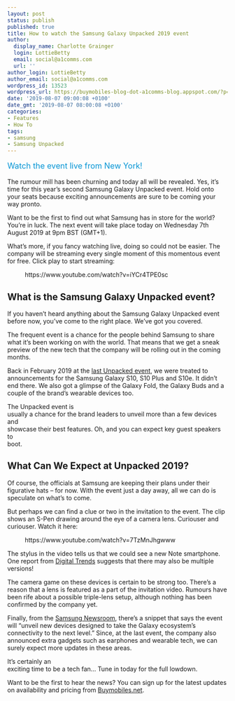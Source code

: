 ```yaml
---
layout: post
status: publish
published: true
title: How to watch the Samsung Galaxy Unpacked 2019 event
author:
  display_name: Charlotte Grainger
  login: LottieBetty
  email: social@a1comms.com
  url: ''
author_login: LottieBetty
author_email: social@a1comms.com
wordpress_id: 13523
wordpress_url: https://buymobiles-blog-dot-a1comms-blog.appspot.com/?p=13523
date: '2019-08-07 09:00:08 +0100'
date_gmt: '2019-08-07 08:00:08 +0100'
categories:
- Features
- How To
tags:
- samsung
- Samsung Unpacked
---
```

<p><!-- wp:paragraph --></p>
<p><span class="postStandFirst" style="color: #0896d5; line-height: 26px; font-size: 18px;">Watch the event live from New York!</span></p>
<p><!-- /wp:paragraph --></p>
<p><!-- wp:paragraph --></p>
<p>The rumour mill has been churning and today all will be revealed. Yes, it&rsquo;s time for this year&rsquo;s second Samsung Galaxy Unpacked event. Hold onto your seats because exciting announcements are sure to be coming your way pronto. </p>
<p><!-- /wp:paragraph --></p>
<p><!-- wp:paragraph --></p>
<p> Want to be the first to find out what Samsung has in store for the world? You&rsquo;re in luck. The next event will take place today on Wednesday 7th August 2019 at 9pm BST (GMT+1).</p>
<p><!-- /wp:paragraph --></p>
<p><!-- wp:paragraph --></p>
<p>What&rsquo;s more, if you fancy watching live, doing so could not be easier. The company will be streaming every single moment of this momentous event for free. Click play to start streaming:</p>
<p><!-- /wp:paragraph --></p>
<p><!-- wp:core-embed/youtube {"url":"https://www.youtube.com/watch?v=iYCr4TPE0sc","type":"video","providerNameSlug":"youtube","className":"wp-embed-aspect-16-9 wp-has-aspect-ratio"} --></p>
<figure class="wp-block-embed-youtube wp-block-embed is-type-video is-provider-youtube wp-embed-aspect-16-9 wp-has-aspect-ratio">
<div class="wp-block-embed__wrapper">
https://www.youtube.com/watch?v=iYCr4TPE0sc
</div>
</figure>
<p><!-- /wp:core-embed/youtube --></p>
<p><!-- wp:heading --></p>
<h2>What is the Samsung Galaxy Unpacked event?</h2>
<p><!-- /wp:heading --></p>
<p><!-- wp:paragraph --></p>
<p>If you haven&rsquo;t heard anything about the Samsung Galaxy Unpacked event before now, you&rsquo;ve come to the right place. We&rsquo;ve got you covered.</p>
<p><!-- /wp:paragraph --></p>
<p><!-- wp:paragraph --></p>
<p>The frequent event is a chance for the people behind Samsung to share what it&rsquo;s been working on with the world. That means that we get a sneak preview of the new tech that the company will be rolling out in the coming months.</p>
<p><!-- /wp:paragraph --></p>
<p><!-- wp:paragraph --></p>
<p>Back in February 2019 at the <a rel="noreferrer noopener" aria-label=" (opens in a new tab)" href="https://blog.buymobiles.net/news/all-the-incredible-highlights-from-samsung-galaxy-unpacked-2019" target="_blank">last Unpacked event</a>, we were treated to announcements for the Samsung Galaxy S10, S10 Plus and S10e. It didn&rsquo;t end there. We also got a glimpse of the Galaxy Fold, the Galaxy Buds and a couple of the brand&rsquo;s wearable devices too.</p>
<p><!-- /wp:paragraph --></p>
<p><!-- wp:paragraph --></p>
<p>The Unpacked event is<br />
usually a chance for the brand leaders to unveil more than a few devices and<br />
showcase their best features. Oh, and you can expect key guest speakers to<br />
boot.&nbsp;</p>
<p><!-- /wp:paragraph --></p>
<p><!-- wp:heading --></p>
<h2>What Can We Expect at Unpacked 2019?</h2>
<p><!-- /wp:heading --></p>
<p><!-- wp:paragraph --></p>
<p> Of course, the officials at Samsung are keeping their plans under their figurative hats &ndash; for now. With the event just a day away, all we can do is speculate on what&rsquo;s to come. </p>
<p><!-- /wp:paragraph --></p>
<p><!-- wp:paragraph --></p>
<p>But perhaps we can find a clue or two in the invitation to the event. The clip shows an S-Pen drawing around the eye of a camera lens. Curiouser and curiouser. Watch it here:</p>
<p><!-- /wp:paragraph --></p>
<p><!-- wp:core-embed/youtube {"url":"https://www.youtube.com/watch?v=7TzMnJhgwww","type":"video","providerNameSlug":"youtube","className":"wp-embed-aspect-16-9 wp-has-aspect-ratio"} --></p>
<figure class="wp-block-embed-youtube wp-block-embed is-type-video is-provider-youtube wp-embed-aspect-16-9 wp-has-aspect-ratio">
<div class="wp-block-embed__wrapper">
https://www.youtube.com/watch?v=7TzMnJhgwww
</div>
</figure>
<p><!-- /wp:core-embed/youtube --></p>
<p><!-- wp:paragraph --></p>
<p>The stylus in the video tells us that we could see a new Note smartphone. One report from <a href="https://www.digitaltrends.com/mobile/what-to-expect-samsung-galaxy-unpacked-august-2019/" target="_blank" rel="noreferrer noopener" aria-label=" (opens in a new tab)">Digital Trends</a> suggests that there may also be multiple versions!</p>
<p><!-- /wp:paragraph --></p>
<p><!-- wp:paragraph --></p>
<p>The camera game on these devices is certain to be strong too. There&rsquo;s a reason that a lens is featured as a part of the invitation video. Rumours have been rife about a possible triple-lens setup, although nothing has been confirmed by the company yet.</p>
<p><!-- /wp:paragraph --></p>
<p><!-- wp:paragraph --></p>
<p>Finally, from the <a rel="noreferrer noopener" aria-label=" (opens in a new tab)" href="https://news.samsung.com/us/samsung-unpacked-2019-08-live-streaming/" target="_blank">Samsung Newsroom</a>, there&rsquo;s a snippet that says the event will &ldquo;unveil new devices designed to take the Galaxy ecosystem&rsquo;s connectivity to the next level.&rdquo; Since, at the last event, the company also announced extra gadgets such as earphones and wearable tech, we can surely expect more updates in these areas.</p>
<p><!-- /wp:paragraph --></p>
<p><!-- wp:paragraph --></p>
<p>It&rsquo;s certainly an<br />
exciting time to be a tech fan&hellip; Tune in today for the full lowdown.</p>
<p><!-- /wp:paragraph --></p>
<p><!-- wp:paragraph --></p>
<p>Want to be the first to hear the news? You can sign up for the latest updates on availability and pricing from <a href="https://www.buymobiles.net/coming-soon/exciting-new-releases">Buymobiles.net</a>.</p>
<p><!-- /wp:paragraph --></p>
<p><!-- wp:image {"id":21112,"align":"center","linkDestination":"custom"} --></p>
<div class="wp-block-image">
<figure class="aligncenter"><a href="https://www.buymobiles.net/coming-soon/exciting-new-releases"><img src="https://storage.googleapis.com/a1comms-blog-buymobiles/1/2019/08/samsung-galaxy-unpacked-register.jpg" alt="" class="wp-image-21112"/></a></figure>
</div>
<p><!-- /wp:image --></p>
